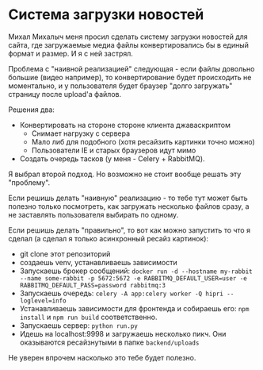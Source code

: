 # Система загрузки новостей

Михал Михалыч меня просил сделать систему загрузки новостей для сайта, где загружаемые медиа файлы конвертировались бы в единый формат и размер. И я с ней застрял.

Проблема с "наивной реализацией" следующая - если файлы довольно большие (видео например), то конвертирование будет происходить не моментально, и у пользователя будет браузер "долго загружать" страницу после upload'а файлов.

Решения два:

* Конвертировать на стороне стороне клиента джаваскриптом
    * Снимает нагрузку с сервера
    * Мало либ для подобного (хотя ресайзить картинки точно можно)
    * Пользователи IE и старых браузеров идут мимо
* Создать очередь тасков (у меня - Celery + RabbitMQ).

Я выбрал второй подход. Но возможно не стоит вообще решать эту "проблему".

Если решишь делать "наивную" реализацию - то тебе тут может быть полезно только посмотреть, как загружать несколько файлов сразу, а не заставлять пользователя выбирать по одному.

Если решишь делать "правильно", то вот как можно запустить то что я сделал (а сделал я только асинхронный ресайз картинок):

* git clone этот репозиторий
* создаешь venv, устанавливаешь зависимости
* Запускаешь брокер сообщений: `docker run -d --hostname my-rabbit --name some-rabbit -p 5672:5672 -e RABBITMQ_DEFAULT_USER=user -e RABBITMQ_DEFAULT_PASS=password rabbitmq:3`
* Запускаешь очередь: `celery -A app:celery worker -Q hipri --loglevel=info`
* Устанавливаешь зависимости для фронтенда и собираешь его: `npm install` и `npm run build` соответственно.
* Запускаешь сервер: `python run.py`
* Идешь на localhost:9998 и загружаешь несколько пикч. Они оказываются ресайзнутыми в папке `backend/uploads`

Не уверен впрочем насколько это тебе будет полезно.
